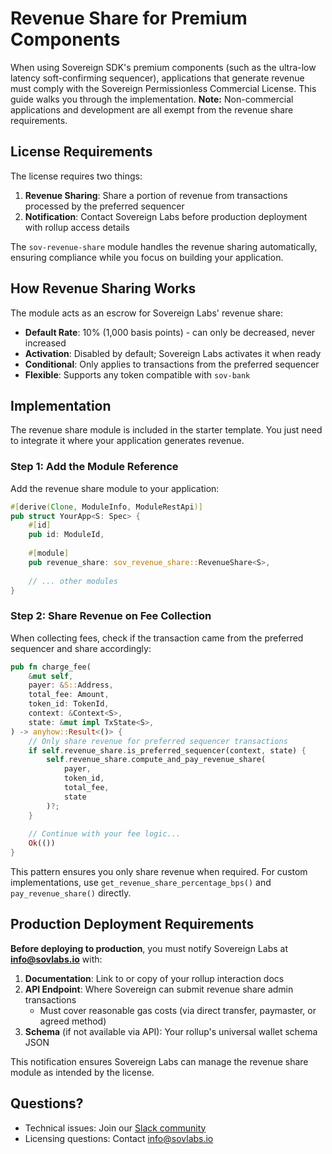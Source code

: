# Revenue Share for Premium Components

When using Sovereign SDK's premium components (such as the ultra-low latency soft-confirming sequencer), applications that generate revenue must comply with the Sovereign Permissionless Commercial License. This guide walks you through the implementation.
**Note:** Non-commercial applications and development are all exempt from the revenue share requirements.

## License Requirements

The license requires two things:
1. **Revenue Sharing**: Share a portion of revenue from transactions processed by the preferred sequencer
2. **Notification**: Contact Sovereign Labs before production deployment with rollup access details

The `sov-revenue-share` module handles the revenue sharing automatically, ensuring compliance while you focus on building your application.

## How Revenue Sharing Works

The module acts as an escrow for Sovereign Labs' revenue share:
- **Default Rate**: 10% (1,000 basis points) - can only be decreased, never increased
- **Activation**: Disabled by default; Sovereign Labs activates it when ready
- **Conditional**: Only applies to transactions from the preferred sequencer
- **Flexible**: Supports any token compatible with `sov-bank`

## Implementation

The revenue share module is included in the starter template. You just need to integrate it where your application generates revenue.

### Step 1: Add the Module Reference

Add the revenue share module to your application:

```rust
#[derive(Clone, ModuleInfo, ModuleRestApi)]
pub struct YourApp<S: Spec> {
    #[id]
    pub id: ModuleId,
    
    #[module]
    pub revenue_share: sov_revenue_share::RevenueShare<S>,
    
    // ... other modules
}
```

### Step 2: Share Revenue on Fee Collection

When collecting fees, check if the transaction came from the preferred sequencer and share accordingly:

```rust
pub fn charge_fee(
    &mut self,
    payer: &S::Address,
    total_fee: Amount,
    token_id: TokenId,
    context: &Context<S>,
    state: &mut impl TxState<S>,
) -> anyhow::Result<()> {
    // Only share revenue for preferred sequencer transactions
    if self.revenue_share.is_preferred_sequencer(context, state) {
        self.revenue_share.compute_and_pay_revenue_share(
            payer, 
            token_id, 
            total_fee, 
            state
        )?;
    }
    
    // Continue with your fee logic...
    Ok(())
}
```

This pattern ensures you only share revenue when required. For custom implementations, use `get_revenue_share_percentage_bps()` and `pay_revenue_share()` directly.

## Production Deployment Requirements

**Before deploying to production**, you must notify Sovereign Labs at **info@sovlabs.io** with:

1. **Documentation**: Link to or copy of your rollup interaction docs
2. **API Endpoint**: Where Sovereign can submit revenue share admin transactions
   - Must cover reasonable gas costs (via direct transfer, paymaster, or agreed method)
3. **Schema** (if not available via API): Your rollup's universal wallet schema JSON

This notification ensures Sovereign Labs can manage the revenue share module as intended by the license.

## Questions?

- Technical issues: Join our [Slack community](https://join.slack.com/t/sovereigndevelopers/shared_invite/zt-39aolimfp-XsFK6dL6LhOFHhtXsD_kCA)
- Licensing questions: Contact info@sovlabs.io